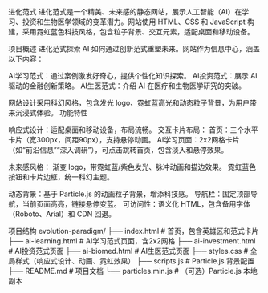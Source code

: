 进化范式
进化范式是一个精美、未来感的静态网站，展示人工智能（AI）在学习、投资和生物医学领域的变革潜力。网站使用 HTML、CSS 和 JavaScript 构建，采用霓虹蓝色科技风格，包含粒子背景、交互元素，适配桌面和移动设备。

项目概述
进化范式探索 AI 如何通过创新范式重塑未来。网站作为信息中心，涵盖以下内容：

AI学习范式：通过案例激发好奇心，提供个性化知识探索。
AI投资范式：展示 AI 驱动的金融创新策略。
AI生医范式：介绍 AI 在医疗和生物医学研究的突破。

网站设计采用科幻风格，包含发光 logo、霓虹蓝高光和动态粒子背景，为用户带来沉浸式体验。
功能特性

响应式设计：适配桌面和移动设备，布局流畅。
交互卡片布局：
首页：三个水平卡片（宽300px，间距90px），支持悬停动画。
AI学习页面：2x2网格卡片（如“前沿信息”“深入调研”），可点击跳转首页，包含淡入和悬停效果。


未来感风格：
渐变 logo，带霓虹蓝/紫色发光、脉冲动画和描边效果。
霓虹蓝色按钮和卡片边框，统一科幻主题。


动态背景：基于 Particle.js 的动画粒子背景，增添科技感。
导航栏：固定顶部导航，当前页面高亮，链接悬停变蓝。
可访问性：语义化 HTML，包含备用字体（Roboto、Arial）和 CDN 回退。

项目结构
evolution-paradigm/
├── index.html              # 首页，包含英雄区和范式卡片
├── ai-learning.html        # AI学习范式页面，含2x2网格
├── ai-investment.html      # AI投资范式页面
├── ai-biomed.html          # AI生医范式页面
├── styles.css              # 全局样式（响应式设计、动画、霓虹效果）
├── scripts.js              # Particle.js 背景配置
├── README.md               # 项目文档
└── particles.min.js        # （可选）Particle.js 本地副本






